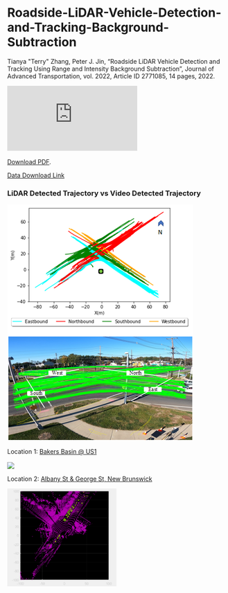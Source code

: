 # Roadside-LiDAR-Vehicle-Detection-and-Tracking-Background-Subtraction


Tianya "Terry" Zhang, Peter J. Jin, “Roadside LiDAR Vehicle Detection and Tracking Using Range and Intensity Background Subtraction”, Journal of Advanced Transportation, vol. 2022, Article ID 2771085, 14 pages, 2022.

<object data="https://arxiv.org/ftp/arxiv/papers/2201/2201.04756.pdf" type="application/pdf" width="700px" height="700px">
    <embed src="https://github.com/TeRyZh/Roadside-LiDAR-Vehicle-Detection-and-Tracking-Background-Subtraction/blob/main/LiDAR_Object_Detection.pdf">
        <p> <a href="https://arxiv.org/ftp/arxiv/papers/2201/2201.04756.pdf">Download PDF</a>.</p>
    </embed>
</object>


[Data Download Link](https://drive.google.com/file/d/167fXezNrgCpFmZod3yZwJsxRtyh0HfOx/view?usp=sharing)




### LiDAR Detected Trajectory vs Video Detected Trajectory

![LiDAR Detected Trajectory vs Video Detected Trajectory](https://github.com/TeRyZh/Roadside-LiDAR-Vehicle-Detection-and-Tracking-Background-Subtraction/blob/main/images/LIDAR%20and%20Video%20Trajectory.png?raw=true)

Location 1: [Bakers Basin @ US1](https://www.google.com/maps/place/Bakers+Basin+Rd,+Lawrence+Township,+NJ+08648/@40.2752051,-74.7061749,150m/data=!3m1!1e3!4m5!3m4!1s0x89c3e210ac91a57f:0xcae16bbda8afae4c!8m2!3d40.2742975!4d-74.6985635)

<img align="center" width="50%" src="https://github.com/TeRyZh/Roadside-LiDAR-Vehicle-Detection-and-Tracking-Background-Subtraction/blob/main/images/BakersBasin_LiDAR_Detection.gif">

Location 2: [Albany St & George St, New Brunswick](https://www.google.com/maps/place/Albany+St+%26+George+St,+New+Brunswick,+NJ+08901/data=!4m2!3m1!1s0x89c3c6517121901d:0xdde5d4f0994007a?sa=X&ved=2ahUKEwiw0ouEkaT3AhVK3KQKHdlzBuIQ8gF6BAgCEAE)

<img align="center" width="50%" src="https://raw.githubusercontent.com/TeRyZh/Roadside-LiDAR-Vehicle-Detection-and-Tracking-Background-Subtraction/main/images/George%40Albany.gif">

